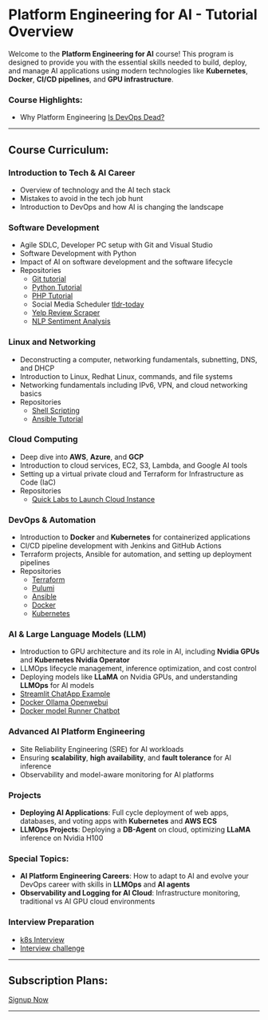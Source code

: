 

# **Platform Engineering for AI - Tutorial Overview**

Welcome to the **Platform Engineering for AI** course! This program is designed to provide you with the essential skills needed to build, deploy, and manage AI applications using modern technologies like **Kubernetes**, **Docker**, **CI/CD pipelines**, and **GPU infrastructure**.

### **Course Highlights:**

* Why Platform Engineering [Is DevOps Dead?](https://youtu.be/07gEMmdw62I?si=p9obR7IqkpdMeX0z)

---

## **Course Curriculum:**

### **Introduction to Tech & AI Career**

* Overview of technology and the AI tech stack
* Mistakes to avoid in the tech job hunt
* Introduction to DevOps and how AI is changing the landscape

### **Software Development**

* Agile SDLC, Developer PC setup with Git and Visual Studio
* Software Development with Python
* Impact of AI on software development and the software lifecycle
* Repositories
  - [Git tutorial](https://github.com/becloudready/git-tutorials)
  - [Python Tutorial](https://github.com/becloudready/python-tutorials)
  - [PHP Tutorial](https://github.com/becloudready/php-tutorials)
  - Social Media Scheduler [tldr-today](https://github.com/becloudready/tldr-today)
  - [Yelp Review Scraper](https://github.com/becloudready/my_yelp_reviews)
  - [NLP Sentiment Analysis](https://github.com/becloudready/cloud-sentiment-analysis)
  
### **Linux and Networking**

* Deconstructing a computer, networking fundamentals, subnetting, DNS, and DHCP
* Introduction to Linux, Redhat Linux, commands, and file systems
* Networking fundamentals including IPv6, VPN, and cloud networking basics
* Repositories
  - [Shell Scripting](https://github.com/becloudready/bash-tutorials)
  - [Ansible Tutorial]()

### **Cloud Computing**

* Deep dive into **AWS**, **Azure**, and **GCP**
* Introduction to cloud services, EC2, S3, Lambda, and Google AI tools
* Setting up a virtual private cloud and Terraform for Infrastructure as Code (IaC)
* Repositories
  - [Quick Labs to Launch Cloud Instance](https://github.com/becloudready/quick-labs)


### **DevOps & Automation**

* Introduction to **Docker** and **Kubernetes** for containerized applications
* CI/CD pipeline development with Jenkins and GitHub Actions
* Terraform projects, Ansible for automation, and setting up deployment pipelines
* Repositories
  - [Terraform](https://github.com/becloudready/terraform-tutorials)
  - [Pulumi](https://github.com/becloudready/pulumi-tutorials)
  - [Ansible](https://github.com/becloudready/ansible-tutorials)
  - [Docker](https://github.com/becloudready/docker-tutorials)
  - [Kubernetes](https://github.com/becloudready/kubernetes-tutorials)

### **AI & Large Language Models (LLM)**

* Introduction to GPU architecture and its role in AI, including **Nvidia GPUs** and **Kubernetes Nvidia Operator**
* LLMOps lifecycle management, inference optimization, and cost control
* Deploying models like **LLaMA** on Nvidia GPUs, and understanding **LLMOps** for AI models
* [Streamlit ChatApp Example](./streamlit-chatbot)
* [Docker Ollama Openwebui](./docker-ollama-openwebui)
* [Docker model Runner Chatbot](./docker-model-runner-chatbot)

### **Advanced AI Platform Engineering**

* Site Reliability Engineering (SRE) for AI workloads
* Ensuring **scalability**, **high availability**, and **fault tolerance** for AI inference
* Observability and model-aware monitoring for AI platforms

### **Projects**

* **Deploying AI Applications**: Full cycle deployment of web apps, databases, and voting apps with **Kubernetes** and **AWS ECS**
* **LLMOps Projects**: Deploying a **DB-Agent** on cloud, optimizing **LLaMA** inference on Nvidia H100

### **Special Topics:**

* **AI Platform Engineering Careers**: How to adapt to AI and evolve your DevOps career with skills in **LLMOps** and **AI agents**
* **Observability and Logging for AI Cloud**: Infrastructure monitoring, traditional vs AI GPU cloud environments

### **Interview Preparation**
* [k8s Interview](https://github.com/becloudready/k8s-interview-action)
* [Interview challenge](https://github.com/becloudready/interview-challenges)
---

## **Subscription Plans:**

[Signup Now](https://becloudready.teachable.com/p/ai-platform-engineer)

---



